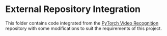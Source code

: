 # External Repository Integration

This folder contains code integrated from the [PyTorch Video Recognition](https://github.com/jfzhang95/pytorch-video-recognition.git) repository with some modifications to suit the requirements of this project.
